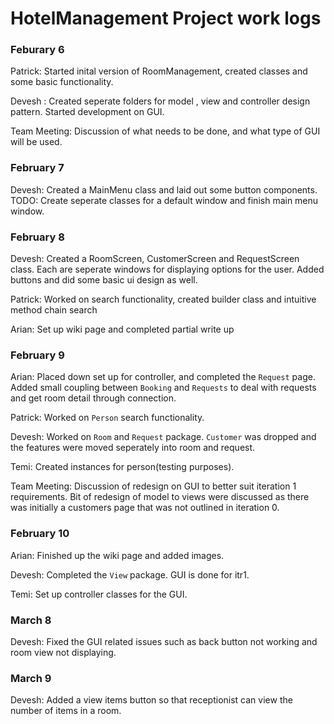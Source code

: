 # HotelManagement Project work logs

### Feburary 6

Patrick: Started inital version of RoomManagement, created classes and some basic functionality.

Devesh : Created seperate folders for model , view and controller design pattern. Started development on GUI.

Team Meeting: Discussion of what needs to be done, and what type of GUI will be used.

### February 7

Devesh: Created a MainMenu class and laid out some button components. TODO: Create seperate classes for a default window and finish main menu window.

### February 8

Devesh: Created a RoomScreen, CustomerScreen and RequestScreen class. Each are seperate windows for displaying options for the user. Added buttons and did some basic ui design as well.

Patrick: Worked on search functionality, created builder class and intuitive method chain search

Arian: Set up wiki page and completed partial write up

### February 9

Arian: Placed down set up for controller, and completed the `Request` page. Added small coupling between `Booking` and `Requests` to deal with requests and get room detail through connection.

Patrick: Worked on `Person` search functionality.

Devesh: Worked on `Room` and `Request` package. `Customer` was dropped and the features were moved seperately into room and request.

Temi: Created instances for person(testing purposes).

Team Meeting: Discussion of redesign on GUI to better suit iteration 1 requirements. Bit of redesign of model to views were discussed as there was initially a customers page that was not outlined in iteration 0.

### February 10

Arian: Finished up the wiki page and added images.

Devesh: Completed the `View` package. GUI is done for itr1.

Temi: Set up controller classes for the GUI.

### March 8

Devesh: Fixed the GUI related issues such as back button not working and room view not displaying.

### March 9
Devesh: Added a view items button so that receptionist can view the number of items in a room.
